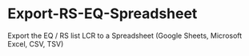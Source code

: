 # Export-RS-EQ-Spreadsheet
Export the EQ / RS list LCR to a Spreadsheet (Google Sheets, Microsoft Excel, CSV, TSV)
